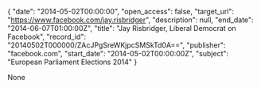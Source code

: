 {
  "date": "2014-05-02T00:00:00", 
  "open_access": false, 
  "target_url": "https://www.facebook.com/jay.risbridger", 
  "description": null, 
  "end_date": "2014-06-07T01:00:00Z", 
  "title": "Jay Risbridger, Liberal Democrat on Facebook", 
  "record_id": "20140502T000000/ZAcJPgSreWKjpcSMSkTd0A==", 
  "publisher": "facebook.com", 
  "start_date": "2014-05-02T00:00:00Z", 
  "subject": "European Parliament Elections 2014"
}

None